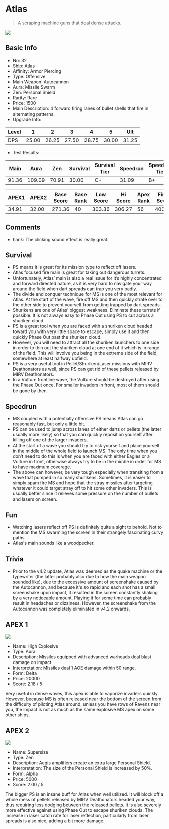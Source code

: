 # Atlas

> A scraping machine guns that deal dense attacks.

<img src="/ships/ship_32.png" style={{zoom:1}}/>

## Basic Info

- No: 32
- Ship: Atlas
- Affinity: Armor Piercing
- Type: Offensive
- Main Weapon: Autocannon
- Aura: Missile Swarm
- Zen: Personal Shield
- Rarity: Rare
- Price: 1500
- Main Description: 4 forward firing lanes of bullet shells that fire in alternating patterns.
- Upgrade Info: 

| Level | 1 | 2 | 3 | 4 | 5 | Ult |
|--|--|--|--|--|--|--|
| DPS | 25.00 | 26.25 | 27.50 | 28.75 | 30.00 | 31.25 |

- Test Results: 

| Main | Aura | Zen | Survival | Survival Tier | Speedrun | Speedrun Tier | Fun | Fun Tier |
|--|--|--|--|--|--|--|--|--|
| 91.36 | 109.09 | 70.91 | 30.00 | C+ | 31.09 | B+ | 32.73 | B |

| APEX1 | APEX2 | Base Score | Base Rank | Low Score | Hi Score | Apex Rank | Final Score | FinalRank |
|--|--|--|--|--|--|--|--|--|
| 34.91 | 32.00 | 271.36 | 40 | 303.36 | 306.27 | 56 | 400.09 | 56 |

## Comments

- hank: The clicking sound effect is really great.

## Survival

- PS means it is great for its mission type to reflect off lasers.
- Atlas focused fire main is great for taking out dangerous turrets.
- Unfortunately, Atlas’ main is also a real issue for it’s highly concentrated and forward directed nature, as it is very hard to navigate your way around the field when dart spreads can trap you very badly.
- The divide and conquer technique for MS is one of the most relevant for Atlas. At the start of the wave, fire off MS and then quickly strafe over to the other side to prevent yourself from getting trapped by dart spreads.
- Shurikens are one of Atlas’ biggest weakness. Eliminate these turrets if possible. It is not always easy to Phase Out using PS to cut across a shuriken cloud.
- PS is a great tool when you are faced with a shuriken cloud headed toward you with very little space to escape, simply use it and then quickly Phase Out past the shuriken cloud.
- However, you will need to attract all the shuriken launchers to one side in order to thin out the shuriken cloud at one end of it which is in range of the field. This will involve you being in the extreme side of the field, somewhere at least halfway upfield.
- PS is a very useful tool in Pellet/Shuriken/Laser missions with MIRV Deathonators as well, since PS can get rid of these pellets released by MIRV Deathonators.
- In a Vulture frontline wave, the Vulture should be destroyed after using the Phase Out once. For smaller invaders in front, most of them should be gone by then.

## Speedrun

- MS coupled with a potentially offensive PS means Atlas can go reasonably fast, but only a little bit.
- PS can be used to jump across lanes of either darts or pellets (the latter usually more likely) so that you can quickly reposition yourself after killing off one of the larger invaders.
- At the start of a wave you should try to risk yourself and place yourself in the middle of the whole field to launch MS. The only time when you don’t need to do this is when you are faced with either Eagles or a Vulture in front, otherwise always try to be in the middle in order for MS to have maximum coverage.
- The above can however, be very tough especially when transiting from a wave that pumped in so many shurikens. Sometimes, it is easier to simply spam fire MS and hope that the stray missiles after targeting whatever it could target stray off to hit some other invaders. This is usually better since it relieves some pressure on the number of bullets and lasers on screen.

## Fun

- Watching lasers reflect off PS is definitely quite a sight to behold. Not to mention the MS swarming the screen in their strangely fascinating curvy paths.
- Atlas's main sounds like a woodpecker.

## Trivia

- Prior to the v4.2 update, Atlas was deemed as the quake machine or the typewriter (the latter probably also due to how the main weapon sounded like), due to the excessive amount of screenshake caused by the Autocannon, and because it's so rapid and each shot has a small screenshake upon impact, it resulted in the screen constantly shaking by a very noticeable amount. Playing it for some time can probably result in headaches or dizziness. However, the screenshake from the Autocannon was completely eliminated in v4.2 onwards.

## APEX 1

<img src="/ships/ship_32_apex_1.png" style={{zoom:1}}/>

- Name: High Explosive
- Type: Aura
- Description: Missiles equipped with advanced warheads deal blast damage on impact.
- Interpretation: Missiles deal 1 AOE damage within 50 range.
- Form: Delta
- Price: 20000
- Score: 2.18 / 5

Very useful in dense waves, this apex is able to vaporize invaders quickly. However, because MS is often released near the bottom of the screen from the difficulty of piloting Atlas around, unless you have rows of Ravens near you, the impact is not as much as the same explosive MS apex on some other ships.

## APEX 2

<img src="/ships/ship_32_apex_2.png" style={{zoom:1}}/>

- Name: Supersize
- Type: Zen
- Description: Aegis amplifiers create an extra large Personal Shield.
- Interpretation: The size of the Personal Shield is increased by 50%.
- Form: Alpha
- Price: 5000
- Score: 2.00 / 5

The bigger PS is an insane buff for Atlas when well utilized. It will block off a whole mess of pellets released by MIRV Deathonators headed your way, thus requiring less dodging between the released pellets. It is also severely more effective against using Phase Out to escape shuriken clouds. The increase in laser catch rate for laser reflection, particularly from laser spreads is also nice, adding a bit more damage.
